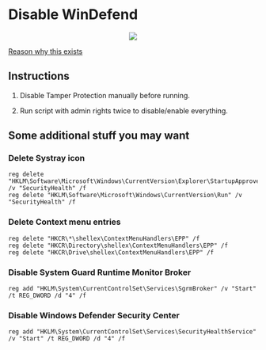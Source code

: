 # Disable WinDefend

<p align="center">
<img src="https://upload.wikimedia.org/wikipedia/commons/5/50/Windows_Defender_logo.svg">

[Reason why this exists](https://pureinfotech.com/windows-10-removes-disableantispyware-disable-defender/)

</p>

## Instructions

1. Disable Tamper Protection manually before running.

2. Run script with admin rights twice to disable/enable everything.

## Some additional stuff you may want

### Delete Systray icon

```batchfile
reg delete "HKLM\Software\Microsoft\Windows\CurrentVersion\Explorer\StartupApproved\Run" /v "SecurityHealth" /f
reg delete "HKLM\Software\Microsoft\Windows\CurrentVersion\Run" /v "SecurityHealth" /f
```

### Delete Context menu entries

```batchfile
reg delete "HKCR\*\shellex\ContextMenuHandlers\EPP" /f
reg delete "HKCR\Directory\shellex\ContextMenuHandlers\EPP" /f
reg delete "HKCR\Drive\shellex\ContextMenuHandlers\EPP" /f
```

### Disable System Guard Runtime Monitor Broker

```batchfile
reg add "HKLM\System\CurrentControlSet\Services\SgrmBroker" /v "Start" /t REG_DWORD /d "4" /f
```

### Disable Windows Defender Security Center

```batchfile
reg add "HKLM\System\CurrentControlSet\Services\SecurityHealthService" /v "Start" /t REG_DWORD /d "4" /f
```
